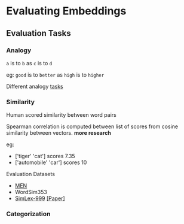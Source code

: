 # Evaluating Embeddings

## Evaluation Tasks

### Analogy

`a` is to `b` as `c` is to `d`

eg: `good` is to  `better` as `high` is to `higher`

Different analogy [tasks](https://gluon-nlp.mxnet.io/examples/word_embedding_evaluation/word_embedding_evaluation.html#Google-Analogy-Test-Set)

### Similarity

Human scored similarity between word pairs

Spearman correlation is computed between list of scores from cosine similarity between vectors. **more research**

eg:

- ['tiger' 'cat'] scores 7.35
- ['automobile' 'car'] scores 10

Evaluation Datasets
- [MEN]()
- WordSim353[]()
- [SimLex-999](https://fh295.github.io/simlex.html) [[Paper]](https://arxiv.org/abs/1408.3456)


### Categorization
